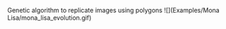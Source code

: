 Genetic algorithm to replicate images using polygons
![](Examples/Mona Lisa/mona_lisa_evolution.gif)
